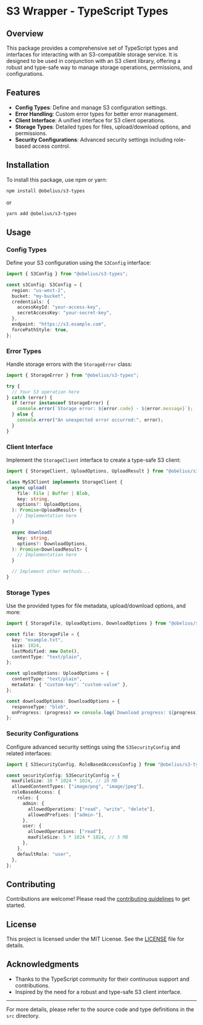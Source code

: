# S3 Wrapper - TypeScript Types

## Overview

This package provides a comprehensive set of TypeScript types and interfaces for interacting with an S3-compatible storage service. It is designed to be used in conjunction with an S3 client library, offering a robust and type-safe way to manage storage operations, permissions, and configurations.

## Features

- **Config Types**: Define and manage S3 configuration settings.
- **Error Handling**: Custom error types for better error management.
- **Client Interface**: A unified interface for S3 client operations.
- **Storage Types**: Detailed types for files, upload/download options, and permissions.
- **Security Configurations**: Advanced security settings including role-based access control.

## Installation

To install this package, use npm or yarn:

```bash
npm install @obelius/s3-types
```

or

```bash
yarn add @obelius/s3-types
```

## Usage

### Config Types

Define your S3 configuration using the `S3Config` interface:

```ts
import { S3Config } from "@obelius/s3-types";

const s3Config: S3Config = {
  region: "us-west-2",
  bucket: "my-bucket",
  credentials: {
    accessKeyId: "your-access-key",
    secretAccessKey: "your-secret-key",
  },
  endpoint: "https://s3.example.com",
  forcePathStyle: true,
};
```

### Error Types

Handle storage errors with the `StorageError` class:

```ts
import { StorageError } from "@obelius/s3-types";

try {
  // Your S3 operation here
} catch (error) {
  if (error instanceof StorageError) {
    console.error(`Storage error: ${error.code} - ${error.message}`);
  } else {
    console.error("An unexpected error occurred:", error);
  }
}
```

### Client Interface

Implement the `StorageClient` interface to create a type-safe S3 client:

```ts
import { StorageClient, UploadOptions, UploadResult } from "@obelius/s3-types";

class MyS3Client implements StorageClient {
  async upload(
    file: File | Buffer | Blob,
    key: string,
    options?: UploadOptions,
  ): Promise<UploadResult> {
    // Implementation here
  }

  async download(
    key: string,
    options?: DownloadOptions,
  ): Promise<DownloadResult> {
    // Implementation here
  }

  // Implement other methods...
}
```

### Storage Types

Use the provided types for file metadata, upload/download options, and more:

```ts
import { StorageFile, UploadOptions, DownloadOptions } from "@obelius/s3-types";

const file: StorageFile = {
  key: "example.txt",
  size: 1024,
  lastModified: new Date(),
  contentType: "text/plain",
};

const uploadOptions: UploadOptions = {
  contentType: "text/plain",
  metadata: { "custom-key": "custom-value" },
};

const downloadOptions: DownloadOptions = {
  responseType: "blob",
  onProgress: (progress) => console.log(`Download progress: ${progress}%`),
};
```

### Security Configurations

Configure advanced security settings using the `S3SecurityConfig` and related interfaces:

```ts
import { S3SecurityConfig, RoleBasedAccessConfig } from "@obelius/s3-types";

const securityConfig: S3SecurityConfig = {
  maxFileSize: 10 * 1024 * 1024, // 10 MB
  allowedContentTypes: ["image/png", "image/jpeg"],
  roleBasedAccess: {
    roles: {
      admin: {
        allowedOperations: ["read", "write", "delete"],
        allowedPrefixes: ["admin-"],
      },
      user: {
        allowedOperations: ["read"],
        maxFileSize: 5 * 1024 * 1024, // 5 MB
      },
    },
    defaultRole: "user",
  },
};
```

## Contributing

Contributions are welcome! Please read the [contributing guidelines](CONTRIBUTING.md) to get started.

## License

This project is licensed under the MIT License. See the [LICENSE](LICENSE) file for details.

## Acknowledgments

- Thanks to the TypeScript community for their continuous support and contributions.
- Inspired by the need for a robust and type-safe S3 client interface.

---

For more details, please refer to the source code and type definitions in the `src` directory.
